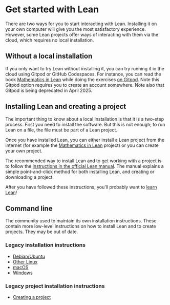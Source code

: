 # Get started with Lean

There are two ways for you to start interacting with Lean. Installing it on your own computer
will give you the most satisfactory experience. However, some Lean projects offer ways of
interacting with them via the cloud, which requires no local installation.

## Without a local installation

If you only want to try Lean without installing it, you can try running it in
the cloud using Gitpod or GitHub Codespaces. For instance, you can read
the book [Mathematics in Lean](https://leanprover-community.github.io/mathematics_in_lean/) while 
doing the exercises [on Gitpod](https://gitpod.io/#/https://github.com/leanprover-community/mathematics_in_lean). 
Note this Gitpod option requires you to create an account somewhere. Note also that 
Gitpod is being deprecated in April 2025.

## Installing Lean and creating a project

The important thing to know about a local installation is that it is a two-step process. 
First you need to install the software. But this is not enough; to run Lean on a file,
the file must be part of a Lean project. 

Once you have installed Lean, you can either install a Lean project from the internet
(for example the [Mathematics in Lean](https://leanprover-community.github.io/mathematics_in_lean/)
project) or you can create your own project.

The recommended way to install Lean and to get working with a project is to follow the
[instructions in the official Lean manual](https://docs.lean-lang.org/lean4/doc/quickstart.html).
The manual explains a simple point-and-click method for both installing Lean, and creating
or downloading a project.

After you have followed these instructions, you'll probably want to [learn Lean](learn.html)!

## Command line

The community used to maintain its own installation instructions. These contain more
low-level instructions on how to install Lean and to create projects. They may
be out of date.

### Legacy installation instructions

* [Debian/Ubuntu](install/debian.html)
* [Other Linux](install/linux.html)
* [macOS](install/macos.html)
* [Windows](install/windows.html)

### Legacy project installation instructions

* [Creating a project](install/project.html)
